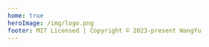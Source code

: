 ```yaml
---
home: true
heroImage: /img/logo.png
footer: MIT Licensed | Copyright © 2023-present WangYu
---
```


